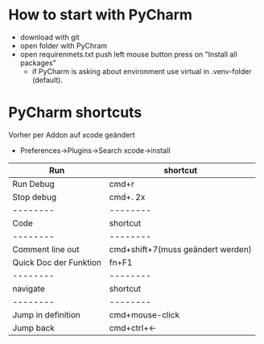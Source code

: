 # How to start with PyCharm
- download with git
- open folder with PyChram
- open requirenmets.txt push left mouse button press on "Install all packages"
  - if PyCharm is asking about environment use virtual in .venv-folder (default).

# PyCharm shortcuts
Vorher per Addon auf xcode geändert
- Preferences->Plugins->Search xcode->install

Run | shortcut 
 --------| -------- 
Run Debug | cmd+r
Stop debug | cmd+. 2x
--------| --------
Code | shortcut 
 --------| --------
Comment line out | cmd+shift+7(muss geändert werden) 
Quick Doc der Funktion | fn+F1
--------| --------
navigate | shortcut 
 --------| --------
Jump in definition | cmd+mouse-click
Jump back | cmd+ctrl+<-



 